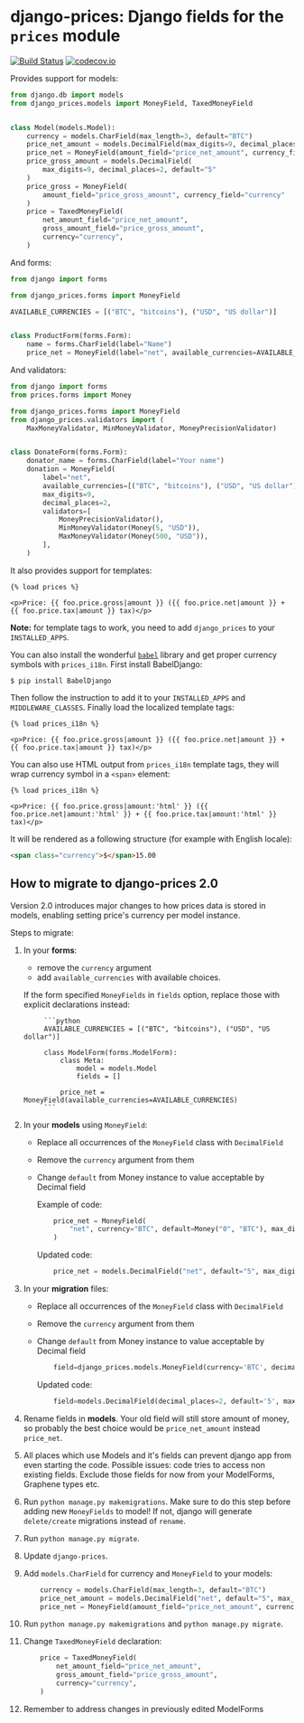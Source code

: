 django-prices: Django fields for the `prices` module
====================================================

[![Build Status](https://secure.travis-ci.org/mirumee/django-prices.png)](https://travis-ci.org/mirumee/django-prices) [![codecov.io](https://img.shields.io/codecov/c/github/mirumee/django-prices/master.svg)](http://codecov.io/github/mirumee/django-prices?branch=master)

Provides support for models:

```python
from django.db import models
from django_prices.models import MoneyField, TaxedMoneyField


class Model(models.Model):
    currency = models.CharField(max_length=3, default="BTC")
    price_net_amount = models.DecimalField(max_digits=9, decimal_places=2, default="5")
    price_net = MoneyField(amount_field="price_net_amount", currency_field="currency")
    price_gross_amount = models.DecimalField(
        max_digits=9, decimal_places=2, default="5"
    )
    price_gross = MoneyField(
        amount_field="price_gross_amount", currency_field="currency"
    )
    price = TaxedMoneyField(
        net_amount_field="price_net_amount",
        gross_amount_field="price_gross_amount",
        currency="currency",
    )
```

And forms:

```python
from django import forms

from django_prices.forms import MoneyField

AVAILABLE_CURRENCIES = [("BTC", "bitcoins"), ("USD", "US dollar")]


class ProductForm(forms.Form):
    name = forms.CharField(label="Name")
    price_net = MoneyField(label="net", available_currencies=AVAILABLE_CURRENCIES)
```

And validators:

```python
from django import forms
from prices.forms import Money

from django_prices.forms import MoneyField
from django_prices.validators import (
    MaxMoneyValidator, MinMoneyValidator, MoneyPrecisionValidator)


class DonateForm(forms.Form):
    donator_name = forms.CharField(label="Your name")
    donation = MoneyField(
        label="net",
        available_currencies=[("BTC", "bitcoins"), ("USD", "US dollar")],
        max_digits=9,
        decimal_places=2,
        validators=[
            MoneyPrecisionValidator(),
            MinMoneyValidator(Money(5, "USD")),
            MaxMoneyValidator(Money(500, "USD")),
        ],
    )
```

It also provides support for templates:

```html+django
{% load prices %}

<p>Price: {{ foo.price.gross|amount }} ({{ foo.price.net|amount }} + {{ foo.price.tax|amount }} tax)</p>
```

**Note:** for template tags to work, you need to add `django_prices` to your `INSTALLED_APPS`.

You can also install the wonderful [`babel`](http://babel.pocoo.org/) library and get proper currency symbols with `prices_i18n`. First install BabelDjango:

```
$ pip install BabelDjango
```

Then follow the instruction to add it to your `INSTALLED_APPS` and `MIDDLEWARE_CLASSES`. Finally load the localized template tags:

```html+django
{% load prices_i18n %}

<p>Price: {{ foo.price.gross|amount }} ({{ foo.price.net|amount }} + {{ foo.price.tax|amount }} tax)</p>
```

You can also use HTML output from `prices_i18n` template tags, they will wrap currency symbol in a `<span>` element:

```html+django
{% load prices_i18n %}

<p>Price: {{ foo.price.gross|amount:'html' }} ({{ foo.price.net|amount:'html' }} + {{ foo.price.tax|amount:'html' }} tax)</p>
```

It will be rendered as a following structure (for example with English locale):

```html
<span class="currency">$</span>15.00
```

## How to migrate to django-prices 2.0

Version 2.0 introduces major changes to how prices data is stored in models, enabling setting price's currency per model instance.

Steps to migrate:

1. In your **forms**:
    * remove the `currency` argument
    * add `available_currencies` with available choices.

    If the form specified `MoneyFields` in `fields` option, replace those with explicit declarations instead:

            ```python
            AVAILABLE_CURRENCIES = [("BTC", "bitcoins"), ("USD", "US dollar")]

            class ModelForm(forms.ModelForm):
                class Meta:
                    model = models.Model
                    fields = []

                price_net = MoneyField(available_currencies=AVAILABLE_CURRENCIES)
            ```

1. In your **models** using `MoneyField`:
    * Replace all occurrences of the `MoneyField` class with `DecimalField`
    * Remove the `currency` argument from them
    * Change `default` from Money instance to value acceptable by Decimal field 

        Example of code:
        ```python
            price_net = MoneyField(
                "net", currency="BTC", default=Money("0", "BTC"), max_digits=9, decimal_places=2
            )
        ```
        Updated code:
        ```python
            price_net = models.DecimalField("net", default="5", max_digits=9, decimal_places=2)
        ```

1. In your **migration** files:
    * Replace all occurrences of the `MoneyField` class with `DecimalField`
    * Remove the `currency` argument from them
    * Change `default` from Money instance to value acceptable by Decimal field 

        ```python
            field=django_prices.models.MoneyField(currency='BTC', decimal_places=2, default='5', max_digits=9, verbose_name='net')
        ```
        Updated code:
        ```python
            field=models.DecimalField(decimal_places=2, default='5', max_digits=9, verbose_name='net')
        ```

1. Rename fields in **models**. Your old field will still store amount of money, so probably the best choice would be `price_net_amount` instead `price_net`. 

1. All places which use Models and it's fields can prevent django app from even starting the code. Possible issues: code tries to access non existing fields. Exclude those fields for now from your ModelForms, Graphene types etc. 

1. Run `python manage.py makemigrations`. Make sure to do this step before adding new `MoneyFields` to model! If not, django will generate `delete/create` migrations instead of `rename`.

1. Run `python manage.py migrate`.

1. Update `django-prices`.

1. Add `models.CharField` for currency and `MoneyField` to your models:

    ```python
        currency = models.CharField(max_length=3, default="BTC")
        price_net_amount = models.DecimalField("net", default="5", max_digits=9, decimal_places=2)
        price_net = MoneyField(amount_field="price_net_amount", currency_field="currency")
    ```

1. Run `python manage.py makemigrations` and `python manage.py migrate`.

1. Change `TaxedMoneyField` declaration:

    ```python
        price = TaxedMoneyField(
            net_amount_field="price_net_amount",
            gross_amount_field="price_gross_amount",
            currency="currency",
        )
    ```

1. Remember to address changes in previously edited ModelForms
